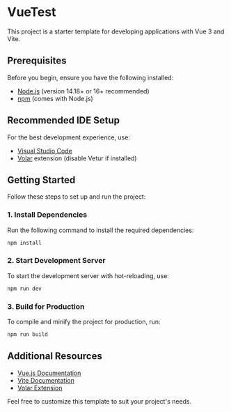 # VueTest

This project is a starter template for developing applications with Vue 3 and Vite.

## Prerequisites

Before you begin, ensure you have the following installed:

- [Node.js](https://nodejs.org/) (version 14.18+ or 16+ recommended)
- [npm](https://www.npmjs.com/) (comes with Node.js)

## Recommended IDE Setup

For the best development experience, use:

- [Visual Studio Code](https://code.visualstudio.com/)
- [Volar](https://marketplace.visualstudio.com/items?itemName=Vue.volar) extension (disable Vetur if installed)

## Getting Started

Follow these steps to set up and run the project:

### 1. Install Dependencies

Run the following command to install the required dependencies:

```sh
npm install
```

### 2. Start Development Server

To start the development server with hot-reloading, use:

```sh
npm run dev
```

### 3. Build for Production

To compile and minify the project for production, run:

```sh
npm run build
```

## Additional Resources

- [Vue.js Documentation](https://vuejs.org/guide/introduction.html)
- [Vite Documentation](https://vite.dev/guide/)
- [Volar Extension](https://marketplace.visualstudio.com/items?itemName=Vue.volar)

Feel free to customize this template to suit your project's needs.
